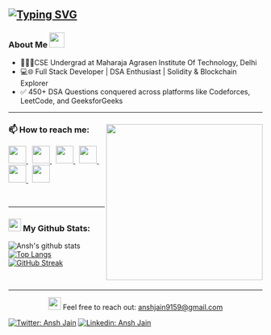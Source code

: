 
[![Typing SVG](https://readme-typing-svg.demolab.com?font=Playfair+Display&size=25&duration=4000&pause=1000&color=F7F7F7&background=FFFFFF00&center=true&vCenter=true&random=false&width=435&lines=Hey+There!;My+self+Ansh+Jain;Welcome+to+my+Github+Profile)](https://git.io/typing-svg)
---

### About Me <img src="https://github.com/SP-XD/SP-XD/blob/main/images/message.gif?raw=true" width="30" />
- 🧑🏻‍🎓CSE Undergrad at Maharaja Agrasen Institute Of Technology, Delhi
- 💻🌐 Full Stack Developer | DSA Enthusiast | Solidity & Blockchain Explorer 
- ✅ 450+ DSA Questions conquered across platforms like Codeforces, LeetCode, and GeeksforGeeks
---
<div>
<a href="https://leetcode.com/Ansh_Jain_2004" target="_blank">
 <img align="right" src='https://leetcard.jacoblin.cool/Ansh_Jain_2004?hide=ranking&border=0&radius=21' width='310"'>
</a>

<p align="left">
  <h3>📫 How to reach me:</h3>
  <a href="https://twitter.com/whoanshjain" target="_blank">
    <img height="35px" width="auto" src="https://img.icons8.com/color/48/000000/twitter.png">
  </a>
  &nbsp;
  <a href="https://www.linkedin.com/in/ansh-jain-78986b242/" target="_blank">
    <img height="35px" width="auto" src="https://img.icons8.com/color/48/000000/linkedin.png">
  </a>
  &nbsp;
 <a href="mailto:anshjain9159@gmail.com" target="_blank">
 <img src="https://img.icons8.com/fluent/48/000000/gmail.png" height="35px" width="auto">
</a>
 &nbsp;
  <a href="https://codeforces.com/profile/who.anshjain" target="_blank">
    <img height="35px" width="auto" src="https://user-images.githubusercontent.com/63710339/205476287-dee85e56-04b7-403c-8269-3455f052eb62.png">
  </a>
  &nbsp;
  <a href="https://leetcode.com/Ansh_Jain_2004" target="_blank">
    <img height="35px" width="auto" src="https://user-images.githubusercontent.com/63710339/185728579-3f9af06c-0977-4d51-a81a-2ac828fc2d23.png">
  </a>
  &nbsp;
  <a href="https://auth.geeksforgeeks.org/user/anshjain2004
/profile" target="_blank">
    <img height="35px" width="auto" src="https://user-images.githubusercontent.com/63710339/185728583-3b581a30-c79b-42b5-ac31-8f246fb7ba3a.png">
  </a>
 
</p>
</div>

<br/>
<hr/>

### <img src='https://media1.giphy.com/media/du3J3cXyzhj75IOgvA/giphy.gif?cid=ecf05e47x2g034i9pzwtzzsd3xgg2w9nr94t4tflbbgo3008&rid=giphy.gif' width='25' /> My Github Stats:

![Ansh's github stats](https://github-readme-stats.vercel.app/api?username=AnshJain9159&show_icons=true&title_color=ffc857&icon_color=8ac926&text_color=daf7dc&bg_color=151515&hide=issues&count_private=true&include_all_commits=true)
[![Top Langs](https://github-readme-stats.vercel.app/api/top-langs/?username=AnshJain9159&layout=compact&text_color=daf7dc&bg_color=151515&hide=css,html,php)](https://github.com/anuraghazra/github-readme-stats)
[![GitHub Streak](https://streak-stats.demolab.com?user=AnshJain9159&theme=highcontrast&date_format=j%2Fn%5B%2FY%5D)](https://git.io/streak-stats)


<br/>
<hr/>
<p align='center'> <img src="https://github.com/SP-XD/SP-XD/blob/main/images/letterbox.gif?raw=true" width="25" /> Feel free to reach out: <a href='mailto:anshjain9159@gmail.com'>anshjain9159@gmail.com</a> </p>
<p align='center'>
 
[![Twitter: Ansh Jain](https://img.shields.io/twitter/follow/whoanshjain?style=social)](https://twitter.com/whoanshjain)
[![Linkedin: Ansh Jain](https://img.shields.io/badge/-AnshJain-blue?style=flat-square&logo=Linkedin&logoColor=white&link=https://www.linkedin.com/in/ansh-jain-78986b242/)](https://www.linkedin.com/in/ansh-jain-78986b242/)
</p>
